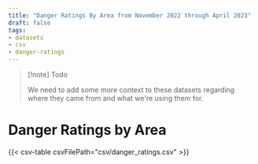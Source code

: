 ```yaml
---
title: "Danger Ratings By Area from November 2022 through April 2023"
draft: false
tags:
- datasets
- csv
- danger-ratings
---
```



> [!note] Todo
>
> We need to add some more context to these datasets regarding where they came from and what we're using them for.

# Danger Ratings by Area

{{< csv-table csvFilePath="csv/danger_ratings.csv" >}}
